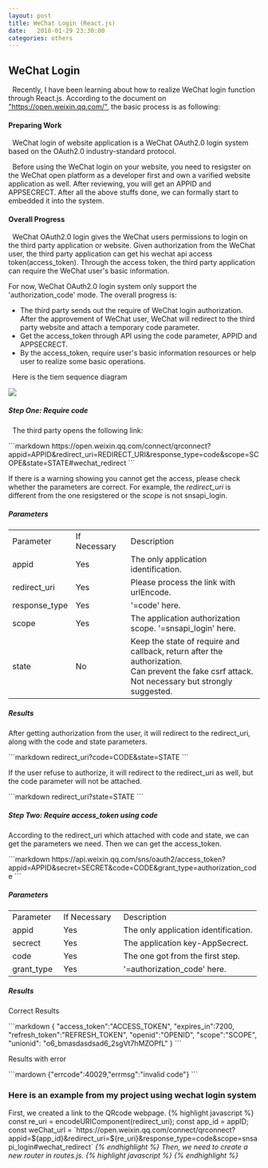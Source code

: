 ```yaml
---
layout: post
title: WeChat Login (React.js)
date:   2018-01-29 23:30:00
categories: others
---
```


<h2>WeChat Login</h2>

<p>&nbsp;&nbsp;Recently, I have been learning about how to realize WeChat login function through React.js. According to the document on <a href="https://open.weixin.qq.com/cgi-bin/showdocument?action=dir_list&t=resource/res_list&verify=1&id=open1419316505&token=&lang=zh_CN">"https://open.weixin.qq.com/"</a>, the basic process is as following:</p>

<h4><strong>Preparing Work</strong></h4>

<p>&nbsp;&nbsp;WeChat login of website application is a WeChat OAuth2.0 login system based on the OAuth2.0 industry-standard protocol. </p>
<p>&nbsp;&nbsp;Before using the WeChat login on your website, you need to resigster on the WeChat open platform as a developer first and own a varified website application as well. After reviewing, you will get an APPID and APPSECRECT. After all the above stuffs done, we can formally start to embedded it into the system.</p> 

<h4><strong>Overall Progress</strong></h4>
<p>&nbsp;&nbsp;WeChat OAuth2.0 login gives the WeChat users permissions to login on the third party application or website. Given authorization from the WeChat user, the third party application can get his wechat api access token(access_token). Through the access token, the third party application can require the WeChat user's basic information.</p>
<p>For now, WeChat OAuth2.0 login system only support the 'authorization_code' mode. The overall progress is:</p>
<ul>
	<li>The third party sends out the require of WeChat login authorization. After the approvement of WeChat user, WeChat will redirect to the third party website and attach a temporary code parameter.</li>
	<li>Get the access_token through API using the code parameter, APPID and APPSECRECT.</li>
	<li>By the access_token, require user's basic information resources or help user to realize some basic operations.</li>
</ul>

<p>&nbsp;&nbsp;Here is the tiem sequence diagram</p>
<img src="https://res.wx.qq.com/open/zh_CN/htmledition/res/img/pic/app-wxlogin/12168b9.png">

<h5><strong>Step One: Require code</strong></h5>
<p>&nbsp;&nbsp;The third party opens the following link: </p>
```markdown
https://open.weixin.qq.com/connect/qrconnect?appid=APPID&redirect_uri=REDIRECT_URI&response_type=code&scope=SCOPE&state=STATE#wechat_redirect
```

<p>If there is a warning showing you cannot get the access, please check whether the parameters are correct. For example, the <em>redirect_uri</em> is different from the one resigstered or the <em>scope</em> is not snsapi_login.</p>
<h5><strong>Parameters</strong></h5>
<table>
	<tr>
		<td>Parameter&nbsp;&nbsp;</td>
		<td>If Necessary&nbsp;&nbsp;</td>
		<td>Description&nbsp;&nbsp;</td>
	</tr>
	<tr>
		<td>appid</td>
		<td>Yes</td>
		<td>The only application identification.</td>
	</tr>
	<tr>
		<td>redirect_uri</td>
		<td>Yes</td>
		<td>Please process the link with urlEncode.</td>
	</tr>
	<tr>
		<td>response_type</td>
		<td>Yes</td>
		<td>'=code' here.</td>
	</tr>
	<tr>
		<td>scope</td>
		<td>Yes</td>
		<td>The application authorization scope. '=snsapi_login' here.</td>
	</tr>
	<tr>
		<td>state</td>
		<td>No</td>
		<td>Keep the state of require and callback, return after the authorization.<br/>
		Can prevent the fake csrf attack. Not necessary but strongly suggested.</td>
	</tr>
</table>

<h5><strong>Results</strong></h5>
<p>After getting authorization from the user, it will redirect to the redirect_uri, along with the code and state parameters.</p>
```markdown
redirect_uri?code=CODE&state=STATE
```
<p>If the user refuse to authorize, it will redirect to the redirect_uri as well, but the code parameter will not be attached.</p>
```markdown
redirect_uri?state=STATE
```

<h5><strong>Step Two: Require access_token using code</strong></h5>
<p>According to the redirect_uri which attached with code and state, we can get the parameters we need. Then we can get the access_token.</p>
```markdown
https://api.weixin.qq.com/sns/oauth2/access_token?appid=APPID&secret=SECRET&code=CODE&grant_type=authorization_code
```
<h5><strong>Parameters</strong></h5>
<table>
	<tr>
		<td>Parameter&nbsp;&nbsp;</td>
		<td>If Necessary&nbsp;&nbsp;</td>
		<td>Description&nbsp;&nbsp;</td>
	</tr>
	<tr>
		<td>appid</td>
		<td>Yes</td>
		<td>The only application identification.</td>
	</tr>
	<tr>
		<td>secrect</td>
		<td>Yes</td>
		<td>The application key-AppSecrect.</td>
	</tr>
	<tr>
		<td>code</td>
		<td>Yes</td>
		<td>The one got from the first step.</td>
	</tr>
	<tr>
		<td>grant_type</td>
		<td>Yes</td>
		<td>'=authorization_code' here.</td>
	</tr>
</table>

<h5><strong>Results</strong></h5>
<p>Correct Results</p>
```markdown
{ 
"access_token":"ACCESS_TOKEN", 
"expires_in":7200, 
"refresh_token":"REFRESH_TOKEN",
"openid":"OPENID", 
"scope":"SCOPE",
"unionid": "o6_bmasdasdsad6_2sgVt7hMZOPfL"
}
```
<p>Results with error</p>
```mardown
{"errcode":40029,"errmsg":"invalid code"}
```


<h3>Here is an example from my project using wechat login system</h3>
First, we created a link to the QRcode webpage.
{% highlight javascript %}
const re_uri = encodeURIComponent(redirect_uri);
const app_id = appID;
const weChat_url = `https://open.weixin.qq.com/connect/qrconnect?appid=${app_id}&redirect_uri=${re_uri}&response_type=code&scope=snsapi_login#wechat_redirect`
<a href={weChat_url}><i className="fa fa-weixin" aria-hidden='true'/><a>
{% endhighlight %}
Then, we need to create a new router in <em>routes.js</em>.
{% highlight javascript %}
<Route path="/wxLogin/" components={wxLogin}/>
{% endhighlight %}

























